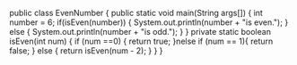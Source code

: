 public class EvenNumber {
public static void main(String args[]) {
int number = 6;
if(isEven(number)) {
System.out.println(number + "is even.");
} else {
System.out.println(number + "is odd.");
 }
}
private static boolean isEven(int num) {
if (num ==0) {
return true;
}nelse if (num == 1){
return false;
}
else {
return isEven(num - 2);
}
}
}
